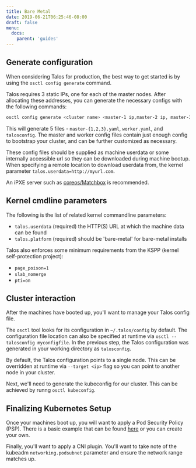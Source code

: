 ```yaml
---
title: Bare Metal
date: 2019-06-21T06:25:46-08:00
draft: false
menu:
  docs:
    parent: 'guides'
---
```


## Generate configuration

When considering Talos for production, the best way to get started is by using the `osctl config generate` command.

Talos requires 3 static IPs, one for each of the master nodes. After allocating these addresses, you can generate the necessary configs with the following commands:

```bash
osctl config generate <cluster name> <master-1 ip,master-2 ip, master-3 ip>
```

This will generate 5 files - `master-{1,2,3}.yaml`, `worker.yaml`, and `talosconfig`. The master and worker config files contain just enough config to bootstrap your cluster, and can be further customized as necessary.

These config files should be supplied as machine userdata or some internally accessible url so they can be downloaded during machine bootup. When specifying a remote location to download userdata from, the kernel parameter `talos.userdata=http://myurl.com`.

An iPXE server such as [coreos/Matchbox](https://github.com/poseidon/matchbox) is recommended.

## Kernel cmdline parameters

The following is the list of related kernel commandline parameters:

  - `talos.userdata` (required) the HTTP(S) URL at which the machine data can be found
  - `talos.platform` (required) should be 'bare-metal' for bare-metal installs
  
 Talos also enforces some minimum requirements from the KSPP (kernel self-protection project):
 
  - `page_poison=1`
  - `slab_nomerge`
  - `pti=on`
  

## Cluster interaction

After the machines have booted up, you'll want to manage your Talos config file.

The `osctl` tool looks for its configuration in `~/.talos/config` by default. The configuration file location can also be specified at runtime via `osctl --talosconfig myconfigfile`. In the previous step, the Talos configuration was generated in your working directory as `talosconfig`.

By default, the Talos configuration points to a single node. This can be overridden at runtime via `--target <ip>` flag so you can point to another node in your cluster.

Next, we'll need to generate the kubeconfig for our cluster. This can be achieved by runng `osctl kubeconfig`.

## Finalizing Kubernetes Setup

Once your machines boot up, you will want to apply a Pod Security Policy (PSP). There is a basic example that can be found [here](https://raw.githubusercontent.com/talos-systems/talos/master/hack/dev/manifests/psp.yaml) or you can create your own.

Finally, you'll want to apply a CNI plugin. You'll want to take note of the kubeadm `networking.podsubnet` parameter and ensure the network range matches up.
